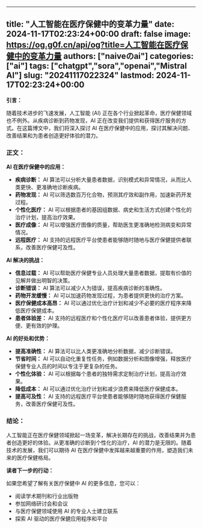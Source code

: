 
---
title: "人工智能在医疗保健中的变革力量"
date: 2024-11-17T02:23:24+00:00
draft: false
image: https://og.g0f.cn/api/og?title=人工智能在医疗保健中的变革力量
authors: ["naiveのai"]
categories: ["ai"]
tags: ["chatgpt","sora","openai","Mistral AI"]
slug: "20241117022324"
lastmod: 2024-11-17T02:23:24+00:00
---
**引言：**

随着技术进步的飞速发展，人工智能 (AI) 正在各个行业掀起革命，医疗保健领域也不例外。从疾病诊断到药物发现，AI 正在改变我们提供和获得医疗服务的方式。在这篇博文中，我们将深入探讨 AI 在医疗保健中的应用，探讨其解决问题、改善结果和为患者创造更好体验的潜力。

### 正文：

**AI 在医疗保健中的应用：**

* **疾病诊断：** AI 算法可以分析大量患者数据，识别模式和异常情况，从而比人类更快、更准确地诊断疾病。
* **药物发现：** AI 可以筛选数百万化合物，预测其疗效和副作用，加速新药开发过程。
* **个性化医疗：** AI 可以根据患者的基因组数据、病史和生活方式创建个性化的治疗计划，提高治疗效果。
* **医疗成像：** AI 可以增强医疗图像的质量，帮助医生更准确地检测病变和异常情况。
* **远程医疗：** AI 支持的远程医疗平台使患者能够随时随地与医疗保健提供者联系，改善医疗保健可及性。

**AI 解决的挑战：**

* **信息过载：** AI 可以帮助医疗保健专业人员处理大量患者数据，提取有价值的见解并做出明智的决策。
* **诊断错误：** AI 算法可以减少人为错误，提高疾病诊断的准确性。
* **药物开发缓慢：** AI 可以加速药物发现过程，为患者提供更快的治疗方案。
* **医疗保健成本高昂：** AI 可以通过优化治疗计划和减少不必要的医疗程序来降低医疗保健成本。
* **患者体验差：** AI 支持的远程医疗和个性化医疗可以改善患者体验，提供更方便、更有效的护理。

**AI 的好处和优势：**

* **提高准确性：** AI 算法可以比人类更准确地分析数据，减少诊断错误。
* **节省时间：** AI 可以自动化重复性任务，例如数据分析和图像增强，释放医疗保健专业人员的时间以专注于更复杂的任务。
* **个性化体验：** AI 可以根据每个患者的独特需求定制治疗计划，提高治疗效果。
* **降低成本：** AI 可以通过优化治疗计划和减少浪费来降低医疗保健成本。
* **提高可及性：** AI 支持的远程医疗平台使患者能够随时随地获得医疗保健服务，改善医疗保健可及性。

### 结论：

人工智能正在医疗保健领域掀起一场变革，解决长期存在的挑战，改善结果并为患者创造更好的体验。从更准确的诊断到个性化的治疗，AI 的潜力是无限的。随着技术的发展，我们可以期待 AI 在医疗保健中发挥越来越重要的作用，塑造我们未来的医疗保健格局。

**读者下一步的行动：**

如果您希望了解有关医疗保健中 AI 的更多信息，您可以：

* 阅读学术期刊和行业出版物
* 参加网络研讨会和会议
* 与医疗保健领域使用 AI 的专业人士建立联系
* 探索 AI 驱动的医疗保健应用程序和平台